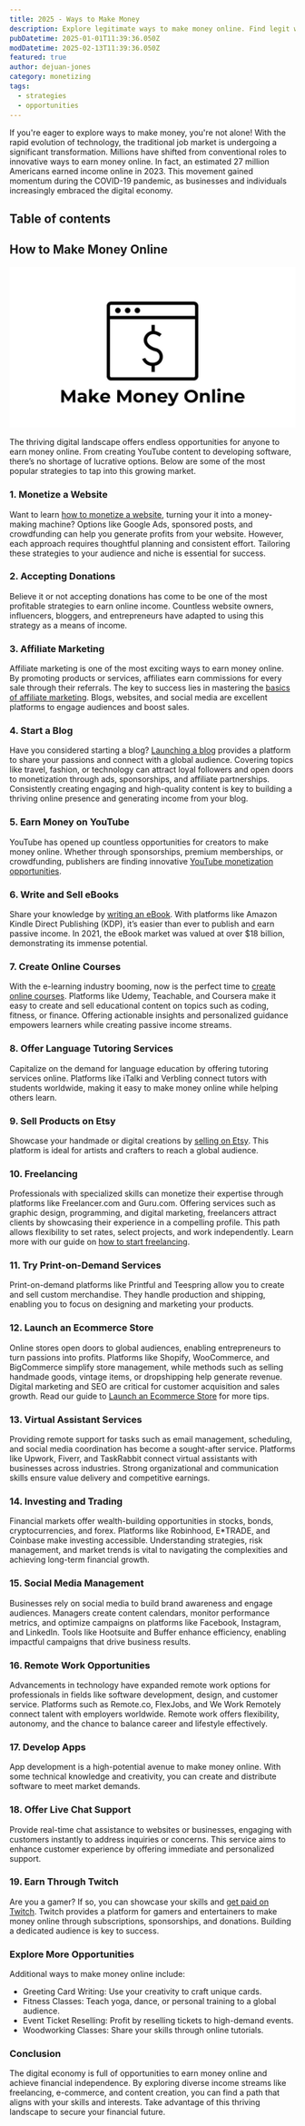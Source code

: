 ```yaml
---
title: 2025 - Ways to Make Money
description: Explore legitimate ways to make money online. Find legit ways to earn cash on the internet today.
pubDatetime: 2025-01-01T11:39:36.050Z
modDatetime: 2025-02-13T11:39:36.050Z
featured: true
author: dejuan-jones
category: monetizing
tags:
  - strategies
  - opportunities
---
```


If you're eager to explore ways to make money, you're not alone! With the rapid evolution of technology, the traditional job market is undergoing a significant transformation. Millions have shifted from conventional roles to innovative ways to earn money online. In fact, an estimated 27 million Americans earned income online in 2023. This movement gained momentum during the COVID-19 pandemic, as businesses and individuals increasingly embraced the digital economy.

## Table of contents

## How to Make Money Online

![The ultimate guide to making money online.](../../assets/images/ways-to-make-money-online.png)

The thriving digital landscape offers endless opportunities for anyone to earn money online. From creating YouTube content to developing software, there’s no shortage of lucrative options. Below are some of the most popular strategies to tap into this growing market.

### 1. Monetize a Website

Want to learn [how to monetize a website](/blog/how-to-monetize-a-website), turning your it into a money-making machine? Options like Google Ads, sponsored posts, and crowdfunding can help you generate profits from your website. However, each approach requires thoughtful planning and consistent effort. Tailoring these strategies to your audience and niche is essential for success.

### 2. Accepting Donations

Believe it or not accepting donations has come to be one of the most profitable strategies to earn online income. Countless website owners, influencers, bloggers, and entrepreneurs have adapted to using this strategy as a means of income.

### 3. Affiliate Marketing

Affiliate marketing is one of the most exciting ways to earn money online. By promoting products or services, affiliates earn commissions for every sale through their referrals. The key to success lies in mastering the [basics of affiliate marketing](/blog/affiliate-marketing-fundamentals). Blogs, websites, and social media are excellent platforms to engage audiences and boost sales.

### 4. Start a Blog

Have you considered starting a blog? [Launching a blog](/blog/how-to-make-a-blog) provides a platform to share your passions and connect with a global audience. Covering topics like travel, fashion, or technology can attract loyal followers and open doors to monetization through ads, sponsorships, and affiliate partnerships. Consistently creating engaging and high-quality content is key to building a thriving online presence and generating income from your blog.

### 5. Earn Money on YouTube

YouTube has opened up countless opportunities for creators to make money online. Whether through sponsorships, premium memberships, or crowdfunding, publishers are finding innovative [YouTube monetization opportunities](/blog/make-money-on-youtube).

### 6. Write and Sell eBooks

Share your knowledge by [writing an eBook](/blog/how-to-write-an-ebook). With platforms like Amazon Kindle Direct Publishing (KDP), it’s easier than ever to publish and earn passive income. In 2021, the eBook market was valued at over $18 billion, demonstrating its immense potential.

### 7. Create Online Courses

With the e-learning industry booming, now is the perfect time to [create online courses](/blog/how-to-create-online-courses). Platforms like Udemy, Teachable, and Coursera make it easy to create and sell educational content on topics such as coding, fitness, or finance. Offering actionable insights and personalized guidance empowers learners while creating passive income streams.

### 8. Offer Language Tutoring Services

Capitalize on the demand for language education by offering tutoring services online. Platforms like iTalki and Verbling connect tutors with students worldwide, making it easy to make money online while helping others learn.

### 9. Sell Products on Etsy

Showcase your handmade or digital creations by [selling on Etsy](/blog/sell-products-on-etsy). This platform is ideal for artists and crafters to reach a global audience.

### 10. Freelancing

Professionals with specialized skills can monetize their expertise through platforms like Freelancer.com and Guru.com. Offering services such as graphic design, programming, and digital marketing, freelancers attract clients by showcasing their experience in a compelling profile. This path allows flexibility to set rates, select projects, and work independently. Learn more with our guide on [how to start freelancing](/blog/how-to-start-freelancing).

### 11. Try Print-on-Demand Services

Print-on-demand platforms like Printful and Teespring allow you to create and sell custom merchandise. They handle production and shipping, enabling you to focus on designing and marketing your products.

### 12. Launch an Ecommerce Store

Online stores open doors to global audiences, enabling entrepreneurs to turn passions into profits. Platforms like Shopify, WooCommerce, and BigCommerce simplify store management, while methods such as selling handmade goods, vintage items, or dropshipping help generate revenue. Digital marketing and SEO are critical for customer acquisition and sales growth. Read our guide to [Launch an Ecommerce Store](/blog/launch-an-ecommerce-store) for more tips.

### 13. Virtual Assistant Services

Providing remote support for tasks such as email management, scheduling, and social media coordination has become a sought-after service. Platforms like Upwork, Fiverr, and TaskRabbit connect virtual assistants with businesses across industries. Strong organizational and communication skills ensure value delivery and competitive earnings.

### 14. Investing and Trading

Financial markets offer wealth-building opportunities in stocks, bonds, cryptocurrencies, and forex. Platforms like Robinhood, E\*TRADE, and Coinbase make investing accessible. Understanding strategies, risk management, and market trends is vital to navigating the complexities and achieving long-term financial growth.

### 15. Social Media Management

Businesses rely on social media to build brand awareness and engage audiences. Managers create content calendars, monitor performance metrics, and optimize campaigns on platforms like Facebook, Instagram, and LinkedIn. Tools like Hootsuite and Buffer enhance efficiency, enabling impactful campaigns that drive business results.

### 16. Remote Work Opportunities

Advancements in technology have expanded remote work options for professionals in fields like software development, design, and customer service. Platforms such as Remote.co, FlexJobs, and We Work Remotely connect talent with employers worldwide. Remote work offers flexibility, autonomy, and the chance to balance career and lifestyle effectively.

### 17. Develop Apps

App development is a high-potential avenue to make money online. With some technical knowledge and creativity, you can create and distribute software to meet market demands.

### 18. Offer Live Chat Support

Provide real-time chat assistance to websites or businesses, engaging with customers instantly to address inquiries or concerns. This service aims to enhance customer experience by offering immediate and personalized support.

### 19. Earn Through Twitch

Are you a gamer? If so, you can showcase your skills and [get paid on Twitch](/blog/get-paid-on-twitch). Twitch provides a platform for gamers and entertainers to make money online through subscriptions, sponsorships, and donations. Building a dedicated audience is key to success.

### Explore More Opportunities

Additional ways to make money online include:

- Greeting Card Writing: Use your creativity to craft unique cards.
- Fitness Classes: Teach yoga, dance, or personal training to a global audience.
- Event Ticket Reselling: Profit by reselling tickets to high-demand events.
- Woodworking Classes: Share your skills through online tutorials.

### Conclusion

The digital economy is full of opportunities to earn money online and achieve financial independence. By exploring diverse income streams like freelancing, e-commerce, and content creation, you can find a path that aligns with your skills and interests. Take advantage of this thriving landscape to secure your financial future.
